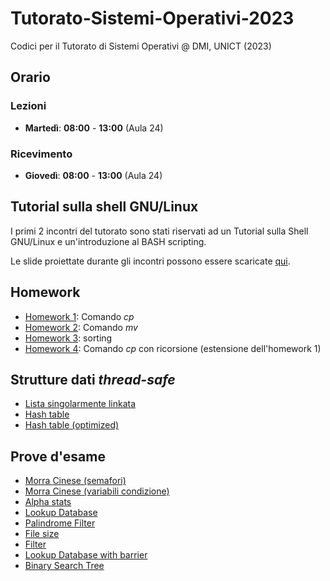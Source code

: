 # Tutorato-Sistemi-Operativi-2023
Codici per il Tutorato di Sistemi Operativi @ DMI, UNICT (2023)

## Orario
### Lezioni
- **Martedì**: **08:00** - **13:00** (Aula 24)
### Ricevimento
- **Giovedì**: **08:00** - **13:00** (Aula 24)

## Tutorial sulla shell GNU/Linux
I primi 2 incontri del tutorato sono stati riservati ad un Tutorial sulla Shell GNU/Linux e un'introduzione al BASH scripting.

Le slide proiettate durante gli incontri possono essere scaricate [qui](./shell/tutorial-shell.pdf).

## Homework
- [Homework 1](./homeworks/homework-1/): Comando *cp*
- [Homework 2](./homeworks/homework-2/): Comando *mv*
- [Homework 3](./homeworks/homework-3/): sorting
- [Homework 4](./homeworks/homework-4/): Comando *cp* con ricorsione (estensione dell'homework 1)

## Strutture dati *thread-safe*
- [Lista singolarmente linkata](./data-structures/list/)
- [Hash table](./data-structures/hash-table/)
- [Hash table (optimized)](./data-structures/hash-table/)

## Prove d'esame
- [Morra Cinese (semafori)](./exams/morra-cinese-sem/)
- [Morra Cinese (variabili condizione)](./exams/morra-cinese-cond/)
- [Alpha stats](./exams/alpha-stats/)
- [Lookup Database](./exams/lookup-database/)
- [Palindrome Filter](./exams/palindrome-filter/)
- [File size](./exams/file-size/)
- [Filter](./exams/filter/)
- [Lookup Database with barrier](./exams/lookup-database-with-barrier/)
- [Binary Search Tree](./exams/binary-search-tree/)
